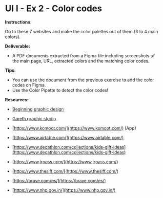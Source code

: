 # UI I - Ex 2 - Color codes

**Instructions:** 

Go to these 7 websites and make the color palettes out of them (3 to 4 main colors). 

**Deliverable:** 

- A PDF documents extracted from a Figma file including screenshots of the main page, URL, extracted colors and the matching color codes.

**Tips:** 

- You can use the document from the previous exercise to add the color codes on Figma.
- Use the Color Pipette to detect the color codes!

**Resources:** 

- [Beginning graphic design](https://edu.gcfglobal.org/en/beginning-graphic-design/)
- [Gareth graphic studio](https://www.youtube.com/c/GarethDavidStudio)

- [https://www.komoot.com/](https://www.komoot.com/) (App)
- [https://www.airtable.com/](https://www.airtable.com/)
- [https://www.decathlon.com/collections/kids-gift-ideas](https://www.decathlon.com/collections/kids-gift-ideas)
- [https://www.jrpass.com/](https://www.jrpass.com/)
- [https://www.thesiff.com/](https://www.thesiff.com/)
- [https://brave.com/es/](https://brave.com/es/)
- [https://www.nhp.gov.in/](https://www.nhp.gov.in/)